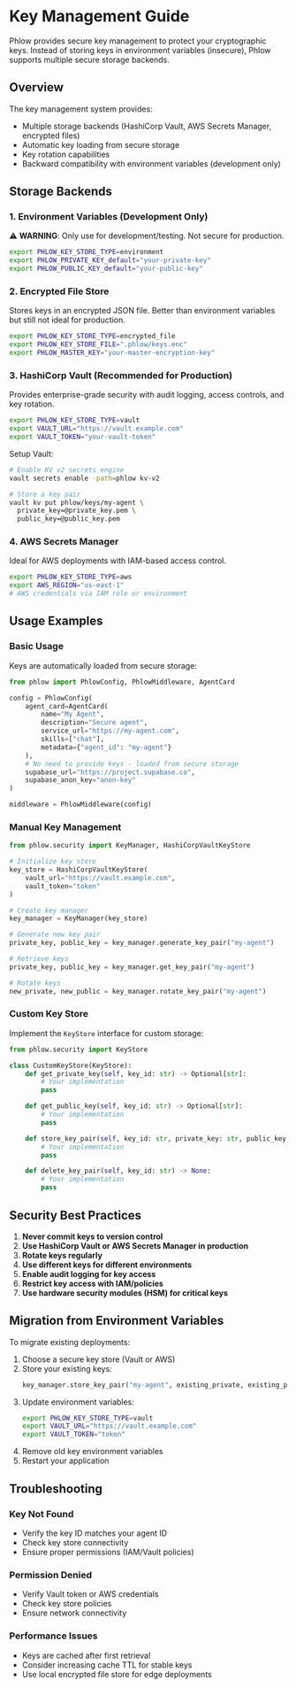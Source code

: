 # Key Management Guide

Phlow provides secure key management to protect your cryptographic keys. Instead of storing keys in environment variables (insecure), Phlow supports multiple secure storage backends.

## Overview

The key management system provides:
- Multiple storage backends (HashiCorp Vault, AWS Secrets Manager, encrypted files)
- Automatic key loading from secure storage
- Key rotation capabilities
- Backward compatibility with environment variables (development only)

## Storage Backends

### 1. Environment Variables (Development Only)

⚠️ **WARNING**: Only use for development/testing. Not secure for production.

```bash
export PHLOW_KEY_STORE_TYPE=environment
export PHLOW_PRIVATE_KEY_default="your-private-key"
export PHLOW_PUBLIC_KEY_default="your-public-key"
```

### 2. Encrypted File Store

Stores keys in an encrypted JSON file. Better than environment variables but still not ideal for production.

```bash
export PHLOW_KEY_STORE_TYPE=encrypted_file
export PHLOW_KEY_STORE_FILE=".phlow/keys.enc"
export PHLOW_MASTER_KEY="your-master-encryption-key"
```

### 3. HashiCorp Vault (Recommended for Production)

Provides enterprise-grade security with audit logging, access controls, and key rotation.

```bash
export PHLOW_KEY_STORE_TYPE=vault
export VAULT_URL="https://vault.example.com"
export VAULT_TOKEN="your-vault-token"
```

Setup Vault:
```bash
# Enable KV v2 secrets engine
vault secrets enable -path=phlow kv-v2

# Store a key pair
vault kv put phlow/keys/my-agent \
  private_key=@private_key.pem \
  public_key=@public_key.pem
```

### 4. AWS Secrets Manager

Ideal for AWS deployments with IAM-based access control.

```bash
export PHLOW_KEY_STORE_TYPE=aws
export AWS_REGION="us-east-1"
# AWS credentials via IAM role or environment
```

## Usage Examples

### Basic Usage

Keys are automatically loaded from secure storage:

```python
from phlow import PhlowConfig, PhlowMiddleware, AgentCard

config = PhlowConfig(
    agent_card=AgentCard(
        name="My Agent",
        description="Secure agent",
        service_url="https://my-agent.com",
        skills=["chat"],
        metadata={"agent_id": "my-agent"}
    ),
    # No need to provide keys - loaded from secure storage
    supabase_url="https://project.supabase.co",
    supabase_anon_key="anon-key"
)

middleware = PhlowMiddleware(config)
```

### Manual Key Management

```python
from phlow.security import KeyManager, HashiCorpVaultKeyStore

# Initialize key store
key_store = HashiCorpVaultKeyStore(
    vault_url="https://vault.example.com",
    vault_token="token"
)

# Create key manager
key_manager = KeyManager(key_store)

# Generate new key pair
private_key, public_key = key_manager.generate_key_pair("my-agent")

# Retrieve keys
private_key, public_key = key_manager.get_key_pair("my-agent")

# Rotate keys
new_private, new_public = key_manager.rotate_key_pair("my-agent")
```

### Custom Key Store

Implement the `KeyStore` interface for custom storage:

```python
from phlow.security import KeyStore

class CustomKeyStore(KeyStore):
    def get_private_key(self, key_id: str) -> Optional[str]:
        # Your implementation
        pass

    def get_public_key(self, key_id: str) -> Optional[str]:
        # Your implementation
        pass

    def store_key_pair(self, key_id: str, private_key: str, public_key: str) -> None:
        # Your implementation
        pass

    def delete_key_pair(self, key_id: str) -> None:
        # Your implementation
        pass
```

## Security Best Practices

1. **Never commit keys to version control**
2. **Use HashiCorp Vault or AWS Secrets Manager in production**
3. **Rotate keys regularly**
4. **Use different keys for different environments**
5. **Enable audit logging for key access**
6. **Restrict key access with IAM/policies**
7. **Use hardware security modules (HSM) for critical keys**

## Migration from Environment Variables

To migrate existing deployments:

1. Choose a secure key store (Vault or AWS)
2. Store your existing keys:
   ```python
   key_manager.store_key_pair("my-agent", existing_private, existing_public)
   ```
3. Update environment variables:
   ```bash
   export PHLOW_KEY_STORE_TYPE=vault
   export VAULT_URL="https://vault.example.com"
   export VAULT_TOKEN="token"
   ```
4. Remove old key environment variables
5. Restart your application

## Troubleshooting

### Key Not Found
- Verify the key ID matches your agent ID
- Check key store connectivity
- Ensure proper permissions (IAM/Vault policies)

### Permission Denied
- Verify Vault token or AWS credentials
- Check key store policies
- Ensure network connectivity

### Performance Issues
- Keys are cached after first retrieval
- Consider increasing cache TTL for stable keys
- Use local encrypted file store for edge deployments
